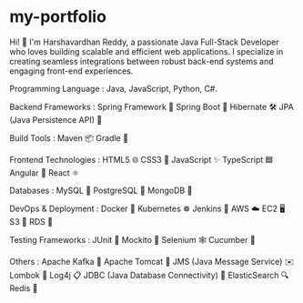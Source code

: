 # my-portfolio

Hi! 👋 I'm Harshavardhan Reddy, a passionate Java Full-Stack Developer who loves building scalable and efficient web applications. I specialize in creating seamless integrations between robust back-end systems and engaging front-end experiences.

Programming Language : 
Java, JavaScript, Python, C#.

Backend Frameworks : 
Spring Framework 🌱
Spring Boot 🚀
Hibernate 🛠️
JPA (Java Persistence API) 📘

Build Tools : 
Maven 📦
Gradle 🔨

Frontend Technologies : 
HTML5 🌐
CSS3 🎨
JavaScript ✨
TypeScript 🟦
Angular 📐
React ⚛️

Databases : 
MySQL 🐬
PostgreSQL 🐘
MongoDB 🍃

DevOps & Deployment : 
Docker 🐳
Kubernetes ☸️
Jenkins 🧩
AWS ☁️
EC2 🖥️
S3 📂
RDS 💾

Testing Frameworks : 
JUnit 🧪
Mockito 🤹
Selenium 🕸️
Cucumber 🥒

Others : 
Apache Kafka 📨
Apache Tomcat 🦁
JMS (Java Message Service) ✉️
Lombok 🌼
Log4j 📋
JDBC (Java Database Connectivity) 🔗
ElasticSearch 🔍
Redis 🧠
